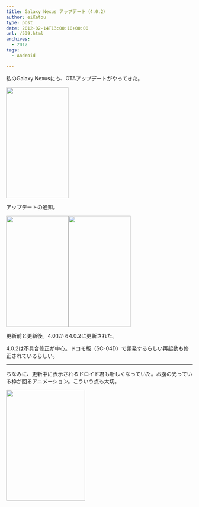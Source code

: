 ```yaml
---
title: Galaxy Nexus アップデート（4.0.2）
author: eiKatou
type: post
date: 2012-02-14T13:00:10+00:00
url: /539.html
archives:
  - 2012
tags:
  - Android

---
```

私のGalaxy Nexusにも、OTAアップデートがやってきた。

[<img src="/uploads/2012/02/201202_OTA2-168x300.jpg" alt="" title="201202_OTA2" width="168" height="300" class="alignnone size-medium wp-image-592" srcset="/uploads/2012/02/201202_OTA2-168x300.jpg 168w, /blog/uploads/2012/02/201202_OTA2.jpg 400w" sizes="(max-width: 168px) 100vw, 168px" />][1]
  
<!--more-->

アップデートの通知。

[<img src="/uploads/2012/02/201202_OTA1-168x300.jpg" alt="" title="201202_OTA1" width="168" height="300" class="alignleft size-medium wp-image-599" srcset="/uploads/2012/02/201202_OTA1-168x300.jpg 168w, /blog/uploads/2012/02/201202_OTA1.jpg 400w" sizes="(max-width: 168px) 100vw, 168px" />][2][<img src="/uploads/2012/02/201202_OTA4-168x300.jpg" alt="" title="201202_OTA4" width="168" height="300" class="alignnone size-medium wp-image-594" srcset="/uploads/2012/02/201202_OTA4-168x300.jpg 168w, /blog/uploads/2012/02/201202_OTA4.jpg 400w" sizes="(max-width: 168px) 100vw, 168px" />][3]<br clear="left" />
  
更新前と更新後。4.0.1から4.0.2に更新された。
  
4.0.2は不具合修正が中心。ドコモ版（SC-04D）で頻発するらしい再起動も修正されているらしい。

* * *

ちなみに、更新中に表示されるドロイド君も新しくなっていた。お腹の光っている枠が回るアニメーション。こういう点も大切。

[<img src="/uploads/2012/02/201202_OTA3-213x300.jpg" alt="" title="201202_OTA3" width="213" height="300" class="alignnone size-medium wp-image-593" srcset="/uploads/2012/02/201202_OTA3-213x300.jpg 213w, /blog/uploads/2012/02/201202_OTA3.jpg 400w" sizes="(max-width: 213px) 100vw, 213px" />][4]

 [1]: /blog/uploads/2012/02/201202_OTA2.jpg
 [2]: /blog/uploads/2012/02/201202_OTA1.jpg
 [3]: /blog/uploads/2012/02/201202_OTA4.jpg
 [4]: /blog/uploads/2012/02/201202_OTA3.jpg
